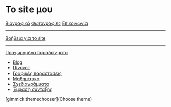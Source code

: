 ﻿# Το site μου

[Βιογραφικό](bio.md)
[Φωτογραφίες](photos.md)
[Επικοινωνία](contact.md)
- - - -
[Βοήθεια για το site](help.md)
- - - -
[Προχωρημένα παραδείγματα]()

  * [Blog](blog.md)
  * [Πίνακες](advanced/tables.md)
  * [Γραφικές παραστάσεις](advanced/graph.md)
  * [Μαθηματικά](advanced/math.md)
  * [Σχεδιαγράμματα](advanced/uml.md)
  * [Έμφαση σύνταξης](advanced/syntax.md)

[gimmick:themechooser](Choose theme)
